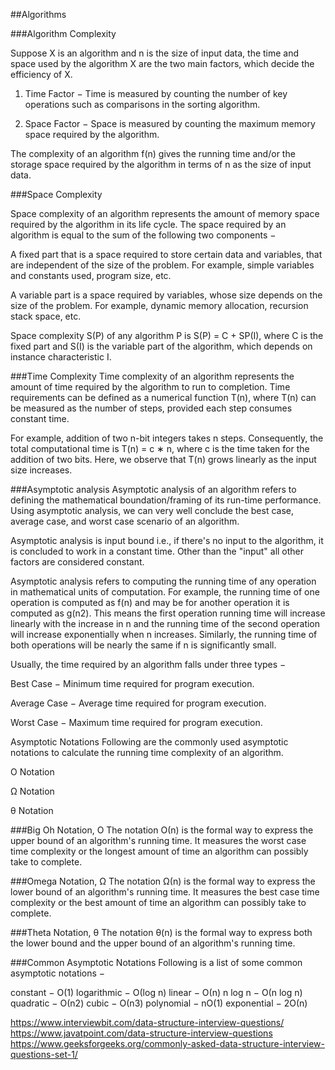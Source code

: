 
##Algorithms

###Algorithm Complexity

Suppose X is an algorithm and n is the size of input data, the time and space used by the algorithm X are the two main factors, which decide the efficiency of X.

1. Time Factor − Time is measured by counting the number of key operations such as comparisons in the sorting algorithm.

2. Space Factor − Space is measured by counting the maximum memory space required by the algorithm.

The complexity of an algorithm f(n) gives the running time and/or the storage space required by the algorithm in terms of n as the size of input data.

###Space Complexity

Space complexity of an algorithm represents the amount of memory space required by the algorithm in its life cycle. The space required by an algorithm is equal to the sum of the following two components −

A fixed part that is a space required to store certain data and variables, that are independent of the size of the problem. For example, simple variables and constants used, program size, etc.

A variable part is a space required by variables, whose size depends on the size of the problem. For example, dynamic memory allocation, recursion stack space, etc.

Space complexity S(P) of any algorithm P is S(P) = C + SP(I), where C is the fixed part and S(I) is the variable part of the algorithm, which depends on instance characteristic I.

###Time Complexity
Time complexity of an algorithm represents the amount of time required by the algorithm to run to completion. Time requirements can be defined as a numerical function T(n), where T(n) can be measured as the number of steps, provided each step consumes constant time.

For example, addition of two n-bit integers takes n steps. Consequently, the total computational time is T(n) = c ∗ n, where c is the time taken for the addition of two bits. Here, we observe that T(n) grows linearly as the input size increases.

###Asymptotic analysis
Asymptotic analysis of an algorithm refers to defining the mathematical boundation/framing of its run-time performance. Using asymptotic analysis, we can very well conclude the best case, average case, and worst case scenario of an algorithm.

Asymptotic analysis is input bound i.e., if there's no input to the algorithm, it is concluded to work in a constant time. Other than the "input" all other factors are considered constant.

Asymptotic analysis refers to computing the running time of any operation in mathematical units of computation. For example, the running time of one operation is computed as f(n) and may be for another operation it is computed as g(n2). This means the first operation running time will increase linearly with the increase in n and the running time of the second operation will increase exponentially when n increases. Similarly, the running time of both operations will be nearly the same if n is significantly small.

Usually, the time required by an algorithm falls under three types −

Best Case − Minimum time required for program execution.

Average Case − Average time required for program execution.

Worst Case − Maximum time required for program execution.

Asymptotic Notations
Following are the commonly used asymptotic notations to calculate the running time complexity of an algorithm.

Ο Notation

Ω Notation

θ Notation

###Big Oh Notation, Ο
The notation Ο(n) is the formal way to express the upper bound of an algorithm's running time. It measures the worst case time complexity or the longest amount of time an algorithm can possibly take to complete.

###Omega Notation, Ω
The notation Ω(n) is the formal way to express the lower bound of an algorithm's running time. It measures the best case time complexity or the best amount of time an algorithm can possibly take to complete.

###Theta Notation, θ
The notation θ(n) is the formal way to express both the lower bound and the upper bound of an algorithm's running time.

###Common Asymptotic Notations
Following is a list of some common asymptotic notations −

constant	−	Ο(1)
logarithmic	−	Ο(log n)
linear	−	Ο(n)
n log n	−	Ο(n log n)
quadratic	−	Ο(n2)
cubic	−	Ο(n3)
polynomial	−	nΟ(1)
exponential	−	2Ο(n)


https://www.interviewbit.com/data-structure-interview-questions/
https://www.javatpoint.com/data-structure-interview-questions
https://www.geeksforgeeks.org/commonly-asked-data-structure-interview-questions-set-1/
